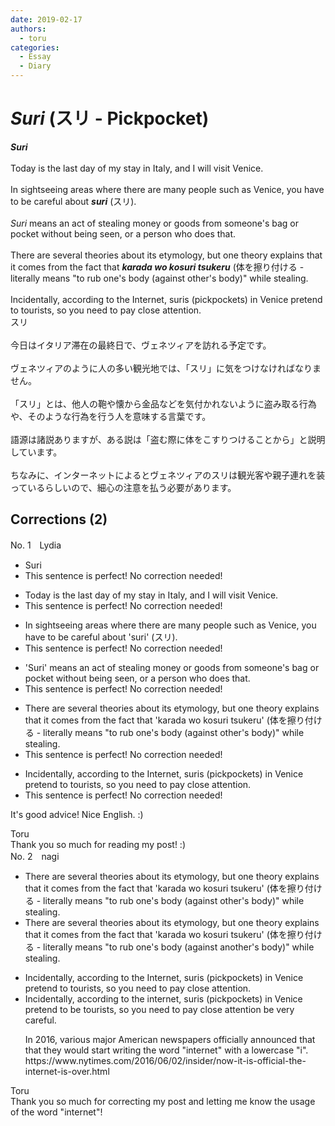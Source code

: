```yaml
---
date: 2019-02-17
authors:
  - toru
categories:
  - Essay
  - Diary
---
```


<h1 id="subject_show"><strong><em>Suri</strong></em> (スリ - Pickpocket)</h1>
<div class="date" hidden>Feb 17, 2019 14:10</div>
<div id="post"><div id="body_show_ori">
<strong><em>Suri</strong></em><br/><br/>Today is the last day of my stay in Italy, and I will visit Venice.<br/><br/>In sightseeing areas where there are many people such as Venice, you have to be careful about <strong><em>suri</em></strong> (スリ).<br/><br/><em>Suri</em> means an act of stealing money or goods from someone's bag or pocket without being seen, or a person who does that.<br/><br/>There are several theories about its etymology, but one theory explains that it comes from the fact that <strong><em>karada wo kosuri tsukeru</em></strong> (体を擦り付ける - literally means "to rub one's body (against other's body)" while stealing.<br/><br/>Incidentally, according to the Internet, suris (pickpockets) in Venice pretend to tourists, so you need to pay close attention.
</div></div>

<!-- more -->

<div id="post_ja"><div id="body_show_mo">
スリ<br/><br/>今日はイタリア滞在の最終日で、ヴェネツィアを訪れる予定です。<br/><br/>ヴェネツィアのように人の多い観光地では、「スリ」に気をつけなければなりません。<br/><br/>「スリ」とは、他人の鞄や懐から金品などを気付かれないように盗み取る行為や、そのような行為を行う人を意味する言葉です。<br/><br/>語源は諸説ありますが、ある説は「盗む際に体をこすりつけることから」と説明しています。<br/><br/>ちなみに、インターネットによるとヴェネツィアのスリは観光客や親子連れを装っているらしいので、細心の注意を払う必要があります。
</div></div>

## Corrections (2)
<div id="block"><div class="first_name"> No. 1　<span class="just_name">Lydia</span></div><div id="block2">
<ul class="correction_field">
<li class="incorrect">Suri</li>
<li class="corrected perfect">This sentence is perfect! No correction needed!</li>
</ul>
<ul class="correction_field">
<li class="incorrect">Today is the last day of my stay in Italy, and I will visit Venice.</li>
<li class="corrected perfect">This sentence is perfect! No correction needed!</li>
</ul>
<ul class="correction_field">
<li class="incorrect">In sightseeing areas where there are many people such as Venice, you have to be careful about 'suri' (スリ).</li>
<li class="corrected perfect">This sentence is perfect! No correction needed!</li>
</ul>
<ul class="correction_field">
<li class="incorrect">'Suri' means an act of stealing money or goods from someone's bag or pocket without being seen, or a person who does that.</li>
<li class="corrected perfect">This sentence is perfect! No correction needed!</li>
</ul>
<ul class="correction_field">
<li class="incorrect">There are several theories about its etymology, but one theory explains that it comes from the fact that 'karada wo kosuri tsukeru' (体を擦り付ける - literally means "to rub one's body (against other's body)" while stealing.</li>
<li class="corrected perfect">This sentence is perfect! No correction needed!</li>
</ul>
<ul class="correction_field">
<li class="incorrect">Incidentally, according to the Internet, suris (pickpockets) in Venice pretend to tourists, so you need to pay close attention.</li>
<li class="corrected perfect">This sentence is perfect! No correction needed!</li>
</ul>
<p class="comment_small">
 It's good advice! Nice English. :)
</p>

</div><div class="name"><span class="just_name">Toru</span><br>
Thank you so much for reading my post! :)
</div>
</div>
<div id="block"><div class="first_name"> No. 2　<span class="just_name">nagi</span></div><div id="block2">
<ul class="correction_field">
<li class="incorrect">There are several theories about its etymology, but one theory explains that it comes from the fact that 'karada wo kosuri tsukeru' (体を擦り付ける - literally means "to rub one's body (against other's body)" while stealing.</li>
<li class="corrected correct">
There are several theories about its etymology, but one theory explains that it comes from the fact that 'karada wo kosuri tsukeru' (体を擦り付ける - literally means "to rub one's body (against <span class="f_blue"><span class="f_bold">an</span></span>other's body)" while stealing.
</li>
</ul>
<ul class="correction_field">
<li class="incorrect">Incidentally, according to the Internet, suris (pickpockets) in Venice pretend to tourists, so you need to pay close attention.</li>
<li class="corrected correct">
Incidentally, according to the <span class="f_blue"><span class="f_bold">i</span></span>nternet, suris (pickpockets) in Venice pretend to <span class="f_blue"><span class="f_bold">be</span></span> tourists, so you need to <span class="sline">pay close attention</span> <span class="f_blue"><span class="f_bold">be very careful</span></span>. 
<p class="correction_comment">In 2016, various major American newspapers officially announced that that they would start writing the word "internet" with a lowercase "i". <br/>https://www.nytimes.com/2016/06/02/insider/now-it-is-official-the-internet-is-over.html</p>
</li>
</ul>
</div><div class="name"><span class="just_name">Toru</span><br>
Thank you so much for correcting my post and letting me know the usage of the word "internet"!
</div>
</div>
